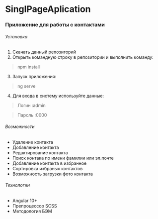 # SinglPageAplication
### Приложение для работы с контактами ###

###### Установка ######
1. Скачать данный репозиторий
2. Открыть командную строку в репозитории и выполнить команду:
>npm install

3. Запуск приложения:

>ng serve
4. Для входа в систему используйте данные: 
>Логин :admin

>Пароль :0000

###### Возможности ######
+  Удаление контакта
+  Добавление контакта
+  Редактирование контакта
+  Поиск контака по имени фамилии или эл.почте
+  Добавление контакта в избранное
+  Сортировка избраных контактов 
+  Возможность загрузки фото контакта 

###### Технологии ######
+ Angular 10+
+ Препроцессор SCSS
+ Методология БЭМ
